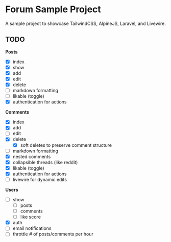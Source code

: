 # Forum Sample Project

A sample project to showcase TailwindCSS, AlpineJS, Laravel, and Livewire.

## TODO

**Posts**
- [x] index
- [x] show
- [x] add
- [x] edit
- [x] delete
- [ ] markdown formatting
- [ ] likable (toggle)
- [x] authentication for actions

**Comments**
- [x] index
- [x] add
- [ ] edit
- [x] delete
    - [x] soft deletes to preserve comment structure
- [ ] markdown formatting
- [x] nested comments
- [x] collapsible threads (like reddit)
- [x] likable (toggle)
- [x] authentication for actions
- [ ] livewire for dynamic edits

**Users**
- [ ] show
    - [ ] posts
    - [ ] comments
    - [ ] like score
- [x] auth
- [ ] email notifications
- [ ] throttle # of posts/comments per hour
